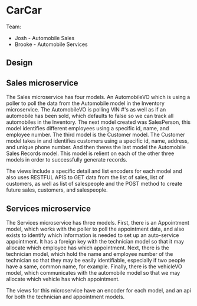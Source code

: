 # CarCar

Team:

- Josh - Automobile Sales
- Brooke - Automobile Services

## Design

## Sales microservice

The Sales microservice has four models. An AutomobileVO which is using a poller to poll the data from the Automobile model in the Inventory microservice. The AutomobileVO is polling VIN #'s as well as if an automobile has been sold, which defaults to false so we can track all automobiles in the Inventory. The next model created was SalesPerson, this model identifies different employees using a specific id, name, and employee number. The third model is the Customer model. The Customer model takes in and identifies customers using a specific id, name, address, and unique phone number. And then theres the last model the Automobile Sales Records model. This model is relient on each of the other three models in order to successfully generate records.

The views include a specific detail and list encoders for each model and also uses RESTFUL APIS to GET data from the list of sales, list of customers, as well as list of salespeople and the POST method to create future sales, customers, and salespeople.

## Services microservice

The Services microservice has three models. First, there is an Appointment model, which works with the poller to poll the appointment data, and also exists to identify which information is needed to set up an auto-service appointment. It has a foreign key with the technician model so that it may allocate which employee has which appointment. Next, there is the technician model, which hold the name and employee number of the technician so that they may be easily identifiable, especially if two people have a same, common name, for example. Finally, there is the vehicleVO model, which communicates with the automobile model so that we may allocate which vehicle has which appointment.

The views for this microservice have an encoder for each model, and an api for both the technician and appointment models.
